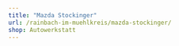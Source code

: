 ```yaml
---
title: "Mazda Stockinger"
url: /rainbach-im-muehlkreis/mazda-stockinger/
shop: Autowerkstatt
---
```

